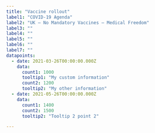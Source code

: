 ```yaml
---
title: "Vaccine rollout"
label1: "COVID-19 Agenda"
label2: "UK – No Mandatory Vaccines – Medical Freedom"
label3: ""
label4: ""
label5: ""
label6: ""
label7: ""
datapoints:
  - date: 2021-03-26T00:00:00.000Z
    data:
      count1: 1000
      tooltip1: "My custom information"
      count2: 1200
      tooltip2: "My other information"
  - date: 2021-05-26T00:00:00.000Z
    data:
      count1: 1400
      count2: 1500
      tooltip2: "Tooltip 2 point 2"

---
```

